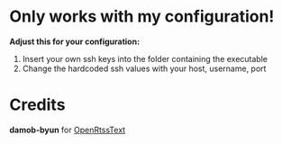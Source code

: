 # Only works with my configuration!
<b>Adjust this for your configuration:</b>
1. Insert your own ssh keys into the folder containing the executable
2. Change the hardcoded ssh values with your host, username, port

# Credits
<b>damob-byun</b> for <a href="https://github.com/damob-byun/OpenRtssText" target="_blank">OpenRtssText</a>

